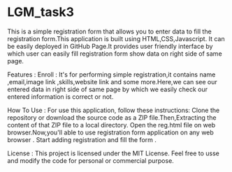 # LGM_task3
This is a simple registration form that allows you to enter data to fill the registration form.This application is built using HTML,CSS,Javascript. It can be easily deployed in GitHub Page.It provides user friendly interface by which user can easily fill registration form show data on right side of same page.

Features :
Enroll : It's for performing simple registration,it contains name ,email,image link ,skills,website link and some more.Here,we can see our entered data in right side of same page by which we easily check our entered information is correct or not.

How To Use :
For use this application, follow these instructions: Clone the repository or download the source code as a ZIP file.Then,Extracting the content of that ZIP file to a local directory. Open the reg.html file on web browser.Now,you'll able to use registration form application on any web browser . Start adding registration and fill the form .

License :
This project is licensed under the MIT License. Feel free to usse and modify the code for personal or commercial purpose.
